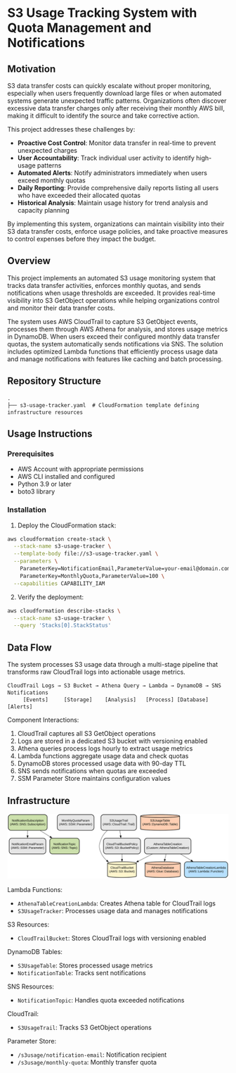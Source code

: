 # S3 Usage Tracking System with Quota Management and Notifications

## Motivation

S3 data transfer costs can quickly escalate without proper monitoring, especially when users frequently download large files or when automated systems generate unexpected traffic patterns. Organizations often discover excessive data transfer charges only after receiving their monthly AWS bill, making it difficult to identify the source and take corrective action.

This project addresses these challenges by:
- **Proactive Cost Control**: Monitor data transfer in real-time to prevent unexpected charges
- **User Accountability**: Track individual user activity to identify high-usage patterns
- **Automated Alerts**: Notify administrators immediately when users exceed monthly quotas
- **Daily Reporting**: Provide comprehensive daily reports listing all users who have exceeded their allocated quotas
- **Historical Analysis**: Maintain usage history for trend analysis and capacity planning

By implementing this system, organizations can maintain visibility into their S3 data transfer costs, enforce usage policies, and take proactive measures to control expenses before they impact the budget.

## Overview

This project implements an automated S3 usage monitoring system that tracks data transfer activities, enforces monthly quotas, and sends notifications when usage thresholds are exceeded. It provides real-time visibility into S3 GetObject operations while helping organizations control and monitor their data transfer costs.

The system uses AWS CloudTrail to capture S3 GetObject events, processes them through AWS Athena for analysis, and stores usage metrics in DynamoDB. When users exceed their configured monthly data transfer quotas, the system automatically sends notifications via SNS. The solution includes optimized Lambda functions that efficiently process usage data and manage notifications with features like caching and batch processing.

## Repository Structure
```
.
├── s3-usage-tracker.yaml  # CloudFormation template defining infrastructure resources
```

## Usage Instructions
### Prerequisites
- AWS Account with appropriate permissions
- AWS CLI installed and configured
- Python 3.9 or later
- boto3 library

### Installation

1. Deploy the CloudFormation stack:
```bash
aws cloudformation create-stack \
  --stack-name s3-usage-tracker \
  --template-body file://s3-usage-tracker.yaml \
  --parameters \
    ParameterKey=NotificationEmail,ParameterValue=your-email@domain.com,your-second-email@domain.com \
    ParameterKey=MonthlyQuota,ParameterValue=100 \
  --capabilities CAPABILITY_IAM
```

2. Verify the deployment:
```bash
aws cloudformation describe-stacks \
  --stack-name s3-usage-tracker \
  --query 'Stacks[0].StackStatus'
```

## Data Flow
The system processes S3 usage data through a multi-stage pipeline that transforms raw CloudTrail logs into actionable usage metrics.

```ascii
CloudTrail Logs → S3 Bucket → Athena Query → Lambda → DynamoDB → SNS Notifications
     [Events]     [Storage]    [Analysis]   [Process] [Database]  [Alerts]
```

Component Interactions:
1. CloudTrail captures all S3 GetObject operations
2. Logs are stored in a dedicated S3 bucket with versioning enabled
3. Athena queries process logs hourly to extract usage metrics
4. Lambda functions aggregate usage data and check quotas
5. DynamoDB stores processed usage data with 90-day TTL
6. SNS sends notifications when quotas are exceeded
7. SSM Parameter Store maintains configuration values

## Infrastructure

![Infrastructure diagram](./docs/infra.svg)

Lambda Functions:
- `AthenaTableCreationLambda`: Creates Athena table for CloudTrail logs
- `S3UsageTracker`: Processes usage data and manages notifications

S3 Resources:
- `CloudTrailBucket`: Stores CloudTrail logs with versioning enabled

DynamoDB Tables:
- `S3UsageTable`: Stores processed usage metrics
- `NotificationTable`: Tracks sent notifications

SNS Resources:
- `NotificationTopic`: Handles quota exceeded notifications

CloudTrail:
- `S3UsageTrail`: Tracks S3 GetObject operations

Parameter Store:
- `/s3usage/notification-email`: Notification recipient
- `/s3usage/monthly-quota`: Monthly transfer quota